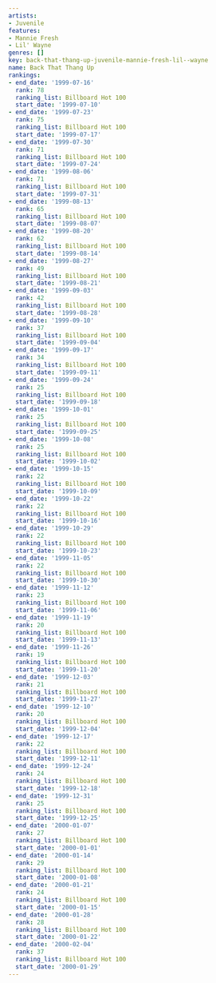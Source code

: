 ```yaml
---
artists:
- Juvenile
features:
- Mannie Fresh
- Lil' Wayne
genres: []
key: back-that-thang-up-juvenile-mannie-fresh-lil--wayne
name: Back That Thang Up
rankings:
- end_date: '1999-07-16'
  rank: 78
  ranking_list: Billboard Hot 100
  start_date: '1999-07-10'
- end_date: '1999-07-23'
  rank: 75
  ranking_list: Billboard Hot 100
  start_date: '1999-07-17'
- end_date: '1999-07-30'
  rank: 71
  ranking_list: Billboard Hot 100
  start_date: '1999-07-24'
- end_date: '1999-08-06'
  rank: 71
  ranking_list: Billboard Hot 100
  start_date: '1999-07-31'
- end_date: '1999-08-13'
  rank: 65
  ranking_list: Billboard Hot 100
  start_date: '1999-08-07'
- end_date: '1999-08-20'
  rank: 62
  ranking_list: Billboard Hot 100
  start_date: '1999-08-14'
- end_date: '1999-08-27'
  rank: 49
  ranking_list: Billboard Hot 100
  start_date: '1999-08-21'
- end_date: '1999-09-03'
  rank: 42
  ranking_list: Billboard Hot 100
  start_date: '1999-08-28'
- end_date: '1999-09-10'
  rank: 37
  ranking_list: Billboard Hot 100
  start_date: '1999-09-04'
- end_date: '1999-09-17'
  rank: 34
  ranking_list: Billboard Hot 100
  start_date: '1999-09-11'
- end_date: '1999-09-24'
  rank: 25
  ranking_list: Billboard Hot 100
  start_date: '1999-09-18'
- end_date: '1999-10-01'
  rank: 25
  ranking_list: Billboard Hot 100
  start_date: '1999-09-25'
- end_date: '1999-10-08'
  rank: 25
  ranking_list: Billboard Hot 100
  start_date: '1999-10-02'
- end_date: '1999-10-15'
  rank: 22
  ranking_list: Billboard Hot 100
  start_date: '1999-10-09'
- end_date: '1999-10-22'
  rank: 22
  ranking_list: Billboard Hot 100
  start_date: '1999-10-16'
- end_date: '1999-10-29'
  rank: 22
  ranking_list: Billboard Hot 100
  start_date: '1999-10-23'
- end_date: '1999-11-05'
  rank: 22
  ranking_list: Billboard Hot 100
  start_date: '1999-10-30'
- end_date: '1999-11-12'
  rank: 23
  ranking_list: Billboard Hot 100
  start_date: '1999-11-06'
- end_date: '1999-11-19'
  rank: 20
  ranking_list: Billboard Hot 100
  start_date: '1999-11-13'
- end_date: '1999-11-26'
  rank: 19
  ranking_list: Billboard Hot 100
  start_date: '1999-11-20'
- end_date: '1999-12-03'
  rank: 21
  ranking_list: Billboard Hot 100
  start_date: '1999-11-27'
- end_date: '1999-12-10'
  rank: 20
  ranking_list: Billboard Hot 100
  start_date: '1999-12-04'
- end_date: '1999-12-17'
  rank: 22
  ranking_list: Billboard Hot 100
  start_date: '1999-12-11'
- end_date: '1999-12-24'
  rank: 24
  ranking_list: Billboard Hot 100
  start_date: '1999-12-18'
- end_date: '1999-12-31'
  rank: 25
  ranking_list: Billboard Hot 100
  start_date: '1999-12-25'
- end_date: '2000-01-07'
  rank: 27
  ranking_list: Billboard Hot 100
  start_date: '2000-01-01'
- end_date: '2000-01-14'
  rank: 29
  ranking_list: Billboard Hot 100
  start_date: '2000-01-08'
- end_date: '2000-01-21'
  rank: 24
  ranking_list: Billboard Hot 100
  start_date: '2000-01-15'
- end_date: '2000-01-28'
  rank: 28
  ranking_list: Billboard Hot 100
  start_date: '2000-01-22'
- end_date: '2000-02-04'
  rank: 37
  ranking_list: Billboard Hot 100
  start_date: '2000-01-29'
---
```


